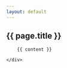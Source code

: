 ```yaml
---
layout: default
---
```

<article id="post-page">
	<h2>{{ page.title }}</h2>		
	<div class="content">

		{{ content }}
		
	</div>
</article>